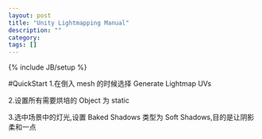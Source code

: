 ```yaml
---
layout: post
title: "Unity Lightmapping Manual"
description: ""
category: 
tags: []
---
```

{% include JB/setup %}

#QuickStart
1.在倒入 mesh 的时候选择 Generate Lightmap UVs

2.设置所有需要烘培的 Object 为 static

3.选中场景中的灯光,设置 Baked Shadows 类型为 Soft Shadows,目的是让阴影柔和一点
